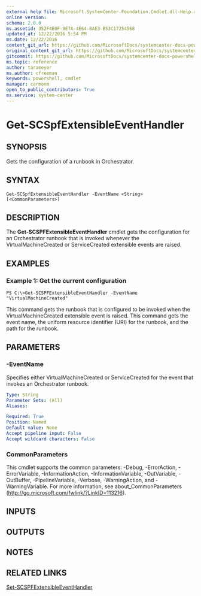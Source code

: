 ```yaml
---
external help file: Microsoft.SystemCenter.Foundation.Cmdlet.dll-Help.xml
online version: 
schema: 2.0.0
ms.assetid: 352F4E0F-9E7A-4E64-8AE3-B53C17254568
updated_at: 12/22/2016 5:54 PM
ms.date: 12/22/2016
content_git_url: https://github.com/MicrosoftDocs/systemcenter-docs-powershell/blob/live/systemcenter-cmdlets/SystemCenter2016/ServiceProviderFoundation/vlatest/Get-SCSPFExtensibleEventHandler.md
original_content_git_url: https://github.com/MicrosoftDocs/systemcenter-docs-powershell/blob/live/systemcenter-cmdlets/SystemCenter2016/ServiceProviderFoundation/vlatest/Get-SCSPFExtensibleEventHandler.md
gitcommit: https://github.com/MicrosoftDocs/systemcenter-docs-powershell/blob/17c3a51bd892aad46c731d9f381f0704b4815004/systemcenter-cmdlets/SystemCenter2016/ServiceProviderFoundation/vlatest/Get-SCSPFExtensibleEventHandler.md
ms.topic: reference
author: tarameyer
ms.author: cfreeman
keywords: powershell, cmdlet
manager: carmonm
open_to_public_contributors: True
ms.service: system-center
---
```


# Get-SCSpfExtensibleEventHandler

## SYNOPSIS
Gets the configuration of a runbook in Orchestrator.

## SYNTAX

```
Get-SCSpfExtensibleEventHandler -EventName <String> [<CommonParameters>]
```

## DESCRIPTION
The **Get-SCSPFExtensibleEventHandler** cmdlet gets the configuration for an Orchestrator runbook that is invoked whenever the VirtualMachineCreated or ServiceCreated extensible events are raised.

## EXAMPLES

### Example 1: Get the current configuration
```
PS C:\>Get-SCSPFExtensibleEventHandler -EventName "VirtualMachineCreated"
```

This command gets the runbook that is configured to be invoked when the VirtualMachineCreated extensible event is raised.
This command gets the event name, the uniform resource identifier (URI) for the runbook, and the path for the runbook.

## PARAMETERS

### -EventName
Specifies either VirtualMachineCreated or ServiceCreated for the event that invokes an Orchestrator runbook.

```yaml
Type: String
Parameter Sets: (All)
Aliases: 

Required: True
Position: Named
Default value: None
Accept pipeline input: False
Accept wildcard characters: False
```

### CommonParameters
This cmdlet supports the common parameters: -Debug, -ErrorAction, -ErrorVariable, -InformationAction, -InformationVariable, -OutVariable, -OutBuffer, -PipelineVariable, -Verbose, -WarningAction, and -WarningVariable. For more information, see about_CommonParameters (http://go.microsoft.com/fwlink/?LinkID=113216).

## INPUTS

## OUTPUTS

## NOTES

## RELATED LINKS

[Set-SCSPFExtensibleEventHandler](xref:SystemCenter2016/ServiceProviderFoundation/vlatest/Set-SCSPFExtensibleEventHandler.md)

